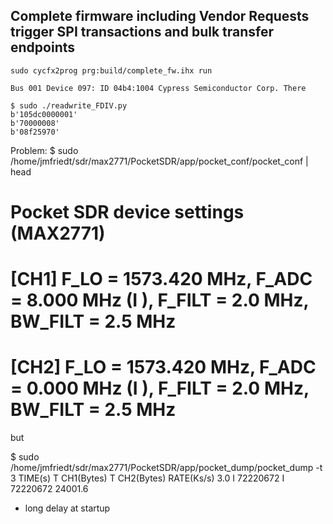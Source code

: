 ## Complete firmware including Vendor Requests trigger SPI transactions and bulk transfer endpoints

```
sudo cycfx2prog prg:build/complete_fw.ihx run
```

```
Bus 001 Device 097: ID 04b4:1004 Cypress Semiconductor Corp. There
```

```
$ sudo ./readwrite_FDIV.py 
b'105dc0000001'
b'70000008'
b'08f25970'
```

Problem:
$ sudo /home/jmfriedt/sdr/max2771/PocketSDR/app/pocket_conf/pocket_conf | head
#
#  Pocket SDR device settings (MAX2771)
#
#  [CH1] F_LO = 1573.420 MHz, F_ADC =  8.000 MHz (I ), F_FILT =  2.0 MHz, BW_FILT =  2.5 MHz
#  [CH2] F_LO = 1573.420 MHz, F_ADC =  0.000 MHz (I ), F_FILT =  2.0 MHz, BW_FILT =  2.5 MHz

but

$ sudo /home/jmfriedt/sdr/max2771/PocketSDR/app/pocket_dump/pocket_dump -t 3
  TIME(s)    T   CH1(Bytes)   T   CH2(Bytes)   RATE(Ks/s)
      3.0    I     72220672   I     72220672      24001.6

+ long delay at startup
